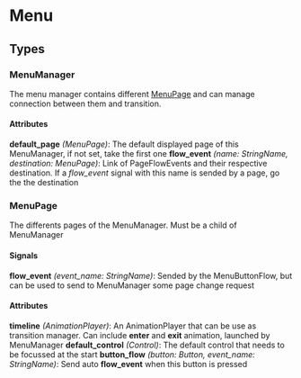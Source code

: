 # Menu

## Types
### MenuManager
The menu manager contains different [MenuPage](#MenuPage) and can manage connection between them and transition.

#### Attributes
**default_page** *(MenuPage)*: The default displayed page of this MenuManager, if not set, take the first one
**flow_event** *(name: StringName, destination: MenuPage)*: Link of PageFlowEvents and their respective destination. If a *flow_event* signal with this name is sended by a page, go the the destination

### MenuPage
The differents pages of the MenuManager. Must be a child of MenuManager

#### Signals
**flow_event** *(event_name: StringName)*: Sended by the MenuButtonFlow, but can be used to send to MenuManager some page change request

#### Attributes
**timeline** *(AnimationPlayer)*: An AnimationPlayer that can be use as transition manager. Can include **enter** and **exit** animation, launched by MenuManager
**default_control** *(Control)*: The default control that needs to be focussed at the start
**button_flow** *(button: Button, event_name: StringName)*: Send auto **flow_event** when this button is pressed